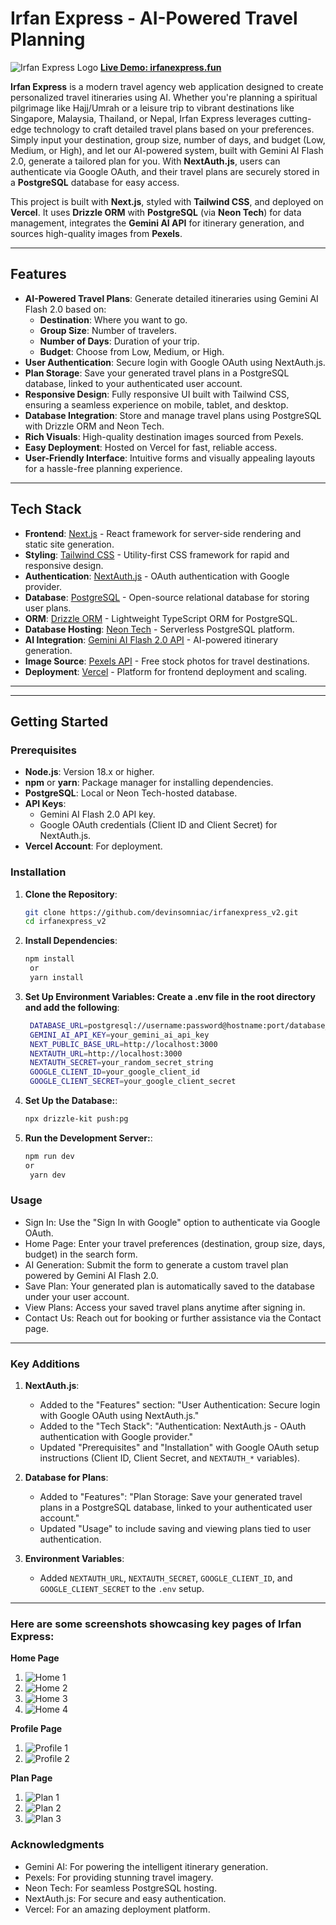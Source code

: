 # Irfan Express - AI-Powered Travel Planning

![Irfan Express Logo](/public/logo.png)
[**Live Demo: irfanexpress.fun**](https://irfanexpress.fun)

**Irfan Express** is a modern travel agency web application designed to create personalized travel itineraries using AI. Whether you're planning a spiritual pilgrimage like Hajj/Umrah or a leisure trip to vibrant destinations like Singapore, Malaysia, Thailand, or Nepal, Irfan Express leverages cutting-edge technology to craft detailed travel plans based on your preferences. Simply input your destination, group size, number of days, and budget (Low, Medium, or High), and let our AI-powered system, built with Gemini AI Flash 2.0, generate a tailored plan for you. With **NextAuth.js**, users can authenticate via Google OAuth, and their travel plans are securely stored in a **PostgreSQL** database for easy access.

This project is built with **Next.js**, styled with **Tailwind CSS**, and deployed on **Vercel**. It uses **Drizzle ORM** with **PostgreSQL** (via **Neon Tech**) for data management, integrates the **Gemini AI API** for itinerary generation, and sources high-quality images from **Pexels**.

---

## Features

- **AI-Powered Travel Plans**: Generate detailed itineraries using Gemini AI Flash 2.0 based on:
  - **Destination**: Where you want to go.
  - **Group Size**: Number of travelers.
  - **Number of Days**: Duration of your trip.
  - **Budget**: Choose from Low, Medium, or High.
- **User Authentication**: Secure login with Google OAuth using NextAuth.js.
- **Plan Storage**: Save your generated travel plans in a PostgreSQL database, linked to your authenticated user account.
- **Responsive Design**: Fully responsive UI built with Tailwind CSS, ensuring a seamless experience on mobile, tablet, and desktop.
- **Database Integration**: Store and manage travel plans using PostgreSQL with Drizzle ORM and Neon Tech.
- **Rich Visuals**: High-quality destination images sourced from Pexels.
- **Easy Deployment**: Hosted on Vercel for fast, reliable access.
- **User-Friendly Interface**: Intuitive forms and visually appealing layouts for a hassle-free planning experience.

---

## Tech Stack

- **Frontend**: [Next.js](https://nextjs.org/) - React framework for server-side rendering and static site generation.
- **Styling**: [Tailwind CSS](https://tailwindcss.com/) - Utility-first CSS framework for rapid and responsive design.
- **Authentication**: [NextAuth.js](https://next-auth.js.org/) - OAuth authentication with Google provider.
- **Database**: [PostgreSQL](https://www.postgresql.org/) - Open-source relational database for storing user plans.
- **ORM**: [Drizzle ORM](https://orm.drizzle.team/) - Lightweight TypeScript ORM for PostgreSQL.
- **Database Hosting**: [Neon Tech](https://neon.tech/) - Serverless PostgreSQL platform.
- **AI Integration**: [Gemini AI Flash 2.0 API](https://gemini.ai/) - AI-powered itinerary generation.
- **Image Source**: [Pexels API](https://www.pexels.com/api/) - Free stock photos for travel destinations.
- **Deployment**: [Vercel](https://vercel.com/) - Platform for frontend deployment and scaling.

---

---

## Getting Started

### Prerequisites

- **Node.js**: Version 18.x or higher.
- **npm** or **yarn**: Package manager for installing dependencies.
- **PostgreSQL**: Local or Neon Tech-hosted database.
- **API Keys**:
  - Gemini AI Flash 2.0 API key.
  - Google OAuth credentials (Client ID and Client Secret) for NextAuth.js.
- **Vercel Account**: For deployment.

### Installation

1. **Clone the Repository**:
   ```bash
   git clone https://github.com/devinsomniac/irfanexpress_v2.git
   cd irfanexpress_v2
   ```
2. **Install Dependencies**:
   ```bash
   npm install
    or
    yarn install
   ```
3. **Set Up Environment Variables: Create a .env file in the root directory and add the following**:
   ```bash
    DATABASE_URL=postgresql://username:password@hostname:port/database_name
    GEMINI_AI_API_KEY=your_gemini_ai_api_key
    NEXT_PUBLIC_BASE_URL=http://localhost:3000
    NEXTAUTH_URL=http://localhost:3000
    NEXTAUTH_SECRET=your_random_secret_string
    GOOGLE_CLIENT_ID=your_google_client_id
    GOOGLE_CLIENT_SECRET=your_google_client_secret
   ```
4. **Set Up the Database:**:
   ```bash
   npx drizzle-kit push:pg
   ```
5. **Run the Development Server:**:
   ```bash
   npm run dev 
   or
    yarn dev
   ```      

### Usage
- Sign In: Use the "Sign In with Google" option to authenticate via Google OAuth.
- Home Page: Enter your travel preferences (destination, group size, days, budget) in the search form.
- AI Generation: Submit the form to generate a custom travel plan powered by Gemini AI Flash 2.0.
- Save Plan: Your generated plan is automatically saved to the database under your user account.
- View Plans: Access your saved travel plans anytime after signing in.
- Contact Us: Reach out for booking or further assistance via the Contact page. 

---

### Key Additions
1. **NextAuth.js**:
   - Added to the "Features" section: "User Authentication: Secure login with Google OAuth using NextAuth.js."
   - Added to the "Tech Stack": "Authentication: NextAuth.js - OAuth authentication with Google provider."
   - Updated "Prerequisites" and "Installation" with Google OAuth setup instructions (Client ID, Client Secret, and `NEXTAUTH_*` variables).

2. **Database for Plans**:
   - Added to "Features": "Plan Storage: Save your generated travel plans in a PostgreSQL database, linked to your authenticated user account."
   - Updated "Usage" to include saving and viewing plans tied to user authentication.

3. **Environment Variables**:
   - Added `NEXTAUTH_URL`, `NEXTAUTH_SECRET`, `GOOGLE_CLIENT_ID`, and `GOOGLE_CLIENT_SECRET` to the `.env` setup.

---

### Here are some screenshots showcasing key pages of Irfan Express:


**Home Page**

1. ![Home 1](/public/screenshots/Home.png)
2. ![Home 2](/public/screenshots/Home2.png)
3. ![Home 3](/public/screenshots/Home3.png)
4. ![Home 4](/public/screenshots/Home4.png)

**Profile Page**

1. ![Profile 1](/public/screenshots/Profile1.png)
2. ![Profile 2](/public/screenshots/Profile2.png)


**Plan Page**

1. ![Plan 1](/public/screenshots/Plan1.png)
2. ![Plan 2](/public/screenshots/Plan2.png)
3. ![Plan 3](/public/screenshots/Plan3.png)

### Acknowledgments
- Gemini AI: For powering the intelligent itinerary generation.
- Pexels: For providing stunning travel imagery.
- Neon Tech: For seamless PostgreSQL hosting.
- NextAuth.js: For secure and easy authentication.
- Vercel: For an amazing deployment platform.